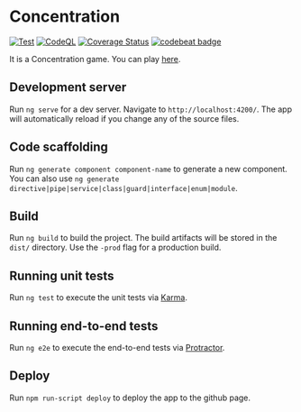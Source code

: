 # Concentration

[![Test](https://github.com/Tsuyoshi84/concentration/actions/workflows/test.yml/badge.svg)](https://github.com/Tsuyoshi84/concentration/actions/workflows/test.yml)
[![CodeQL](https://github.com/Tsuyoshi84/concentration/actions/workflows/codeql-analysis.yml/badge.svg)](https://github.com/Tsuyoshi84/concentration/actions/workflows/codeql-analysis.yml)
[![Coverage Status](https://coveralls.io/repos/github/Tsuyoshi84/concentration/badge.svg)](https://coveralls.io/github/Tsuyoshi84/concentration)
[![codebeat badge](https://codebeat.co/badges/4f17cdc6-e6be-42ea-907a-c4e4164f2588)](https://codebeat.co/projects/github-com-tsuyoshi84-concentration-master)

It is a Concentration game. You can play [here](https://tsuyoshi84.github.io/concentration/).

## Development server

Run `ng serve` for a dev server. Navigate to `http://localhost:4200/`. The app will automatically reload if you change any of the source files.

## Code scaffolding

Run `ng generate component component-name` to generate a new component. You can also use `ng generate directive|pipe|service|class|guard|interface|enum|module`.

## Build

Run `ng build` to build the project. The build artifacts will be stored in the `dist/` directory. Use the `-prod` flag for a production build.

## Running unit tests

Run `ng test` to execute the unit tests via [Karma](https://karma-runner.github.io).

## Running end-to-end tests

Run `ng e2e` to execute the end-to-end tests via [Protractor](http://www.protractortest.org/).

## Deploy

Run `npm run-script deploy` to deploy the app to the github page.
